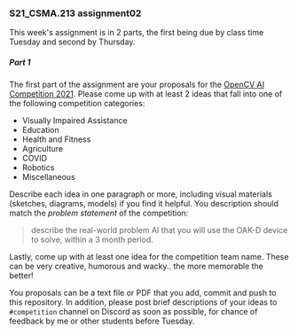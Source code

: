 ### S21_CSMA.213 assignment02

This week's assignment is in 2 parts, the first being due by class time Tuesday and second by Thursday.  

##### Part 1

The first part of the assignment are your proposals for the [OpenCV AI Competition 2021](https://opencv.org/opencv-ai-competition-2021).  Please come up with at least 2 ideas that fall into one of the following competition categories: 

* Visually Impaired Assistance
* Education
* Health and Fitness
* Agriculture
* COVID
* Robotics
* Miscellaneous

Describe each idea in one paragraph or more, including visual materials (sketches, diagrams, models) if you find it helpful.  You description should match the *problem statement* of the competition: 

>  describe the real-world problem AI that you will use the OAK-D device to solve, within a 3 month period.

Lastly, come up with at least one idea for the competition team name.  These can be very creative, humorous and wacky.. the more memorable the better!

You proposals can be a text file or PDF that you add, commit and push to this repository.  In addition, please post brief descriptions of your ideas to `#competition` channel on Discord as soon as possible, for chance of feedback by me or other students before Tuesday.